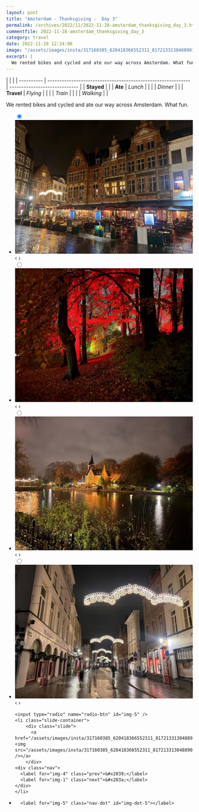 ```yaml
---
layout: post
title: "Amsterdam - Thanksgiving -  Day 3"
permalink: /archives/2022/11/2022-11-28-amsterdam_thanksgiving_day_3.html
commentfile: 2022-11-28-amsterdam_thanksgiving_day_3
category: travel
date: 2022-11-28 12:24:00
image: "/assets/images/insta/317160385_620418366552311_817213313048890115_n_17868935819804435.jpg"
excerpt: |
  We rented bikes and cycled and ate our way across Amsterdam. What fun.
---
```


|            |                                                              |
| ---------- | ------------------------------------------------------------ | ----------------------------- |
| **Stayed** |  |
| **Ate**    | _Lunch_                                                      |          |
|            | _Dinner_                                                     |          |
| **Travel** | _Flying_                                                     |          |
|            | _Train_                                                      |          |
|            | _Walking_                                                    |          |


We rented bikes and cycled and ate our way across Amsterdam. What fun.


<ul class="slides">
    <input type="radio" name="radio-btn" id="img-1" checked="checked" />
    <li class="slide-container">
        <div class="slide">
          <a href="/assets/images/insta/317548526_1832761307116413_5259707280028385579_n_17935559675397039.jpg"><img src="/assets/images/insta/317548526_1832761307116413_5259707280028385579_n_17935559675397039.jpg" /></a>
        </div>
    <div class="nav">
      <label for="img-5" class="prev">&#x2039;</label>
      <label for="img-2" class="next">&#x203a;</label>
    </div>
    </li>
        <input type="radio" name="radio-btn" id="img-2"  />
    <li class="slide-container">
        <div class="slide">
          <a href="/assets/images/insta/317009075_549319037016209_7200840823827557125_n_17976604555862283.jpg"><img src="/assets/images/insta/317009075_549319037016209_7200840823827557125_n_17976604555862283.jpg" /></a>
        </div>
    <div class="nav">
      <label for="img-1" class="prev">&#x2039;</label>
      <label for="img-3" class="next">&#x203a;</label>
    </div>
    </li>
        <input type="radio" name="radio-btn" id="img-3"  />
    <li class="slide-container">
        <div class="slide">
          <a href="/assets/images/insta/317006390_1081230485886409_3635439480069273757_n_17985418402670184.jpg"><img src="/assets/images/insta/317006390_1081230485886409_3635439480069273757_n_17985418402670184.jpg" /></a>
        </div>
    <div class="nav">
      <label for="img-2" class="prev">&#x2039;</label>
      <label for="img-4" class="next">&#x203a;</label>
    </div>
    </li>
        <input type="radio" name="radio-btn" id="img-4"  />
    <li class="slide-container">
        <div class="slide">
          <a href="/assets/images/insta/317200974_231806339177578_1353100403038657901_n_17949309266345988.jpg"><img src="/assets/images/insta/317200974_231806339177578_1353100403038657901_n_17949309266345988.jpg" /></a>
        </div>
    <div class="nav">
      <label for="img-3" class="prev">&#x2039;</label>
      <label for="img-5" class="next">&#x203a;</label>
    </div>
    </li>
    
    <input type="radio" name="radio-btn" id="img-5" />
    <li class="slide-container">
        <div class="slide">
          <a href="/assets/images/insta/317160385_620418366552311_817213313048890115_n_17868935819804435.jpg"><img src="/assets/images/insta/317160385_620418366552311_817213313048890115_n_17868935819804435.jpg" /></a>
        </div>
    <div class="nav">
      <label for="img-4" class="prev">&#x2039;</label>
      <label for="img-1" class="next">&#x203a;</label>
    </div>
    </li>
			
<li class="nav-dots">
      <label for="img-1" class="nav-dot" id="img-dot-1"></label>
      <label for="img-2" class="nav-dot" id="img-dot-2"></label>
      <label for="img-3" class="nav-dot" id="img-dot-3"></label>
      <label for="img-4" class="nav-dot" id="img-dot-4"></label>

      <label for="img-5" class="nav-dot" id="img-dot-5"></label>

</li>
</ul>        
             

		